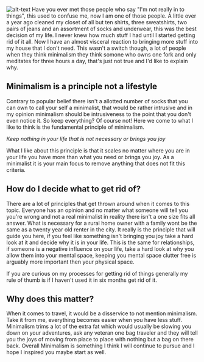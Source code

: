 ![alt-text](https://images.pexels.com/photos/509922/pexels-photo-509922.jpeg?auto=compress&cs=tinysrgb&dpr=2&h=750&w=1260 "chair")
Have you ever met those people who say "I'm not really in to things", this used to confuse me, now I am one of those people. A little over a year ago cleaned my closet of all but ten shirts, three sweatshirts, two pairs of jeans and an assortment of socks and underwear, this was the best decision of my life. I never knew how much stuff I had until I started getting rid of it all. Now I have an almost visceral reaction to bringing more stuff into my house that I don't need. This wasn't a switch though, a lot of people when they think minimalism they think somone who owns one fork and only meditates for three hours a day, that's just not true and I'd like to explain why.


## Minimalism is a principle not a lifestyle

Contrary to popular belief there isn't a allotted number of socks that you can own to call your self a minimalist, that would be rather intrusive and in my opinion minimalism should be intrusiveness to the point that you don't even notice it. So keep everything? Of course not! Here we come to what I like to think is the fundamental principle of minimalism. 


*Keep nothing in your life that is not necessary or brings you joy*


What I like about this principle is that it scales no matter where you are in your life you have more than what you need or brings you joy. As a minimalist it is your main focus to remove anything that does not fit this criteria. 

## How do I decide what to get rid of?

There are a lot of principles that get thrown around when it comes to this topic. Everyone has an opinion and no matter what someone will tell you you're wrong and not a real minimalist in reality there isn't a one size fits all answer. What is necessary for a rural home owner with a family wont be the same as a twenty year old renter in the city. It really is the principle that will guide you here, if you feel like something isn't bringing you joy take a hard look at it and decide why it is in your life. This is the same for relationships, if someone is a negative influence on your life, take a hard look at why you allow them into your mental space, keeping you mental space clutter free is arguably more important then your physical space. 


If you are curious on my processes for getting rid of things generally my rule of thumb is if I haven't used it in six months get rid of it.  


## Why does this matter?

When it comes to travel, it would be a disservice to not mention minimalism. Take it from me, everything becomes easier when you have less stuff. Minimalism trims a lot of the extra fat which would usually be slowing you down on your adventures, ask any veteran one bag traveler and they will tell you the joys of moving from place to place with nothing but a bag on there back. Overall Minimalism is something I think I will continue to pursue and I hope I inspired you maybe start as well.